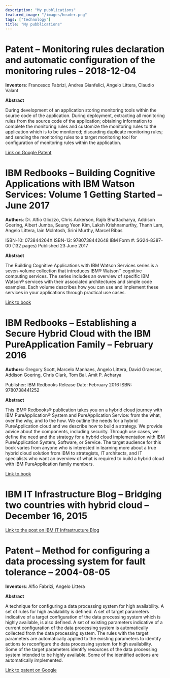 ```yaml
---
description: "My pubblications"
featured_image: "/images/header.png"
tags: ["technology"]
title: "My pubblications"
---
```


# Patent – Monitoring rules declaration and automatic configuration of the monitoring rules – 2018-12-04

__Inventors__: Francesco Fabrizi, Andrea Gianfelici, Angelo Littera, Claudio Valant

__Abstract__

During development of an application storing monitoring tools within the source code of the application. During deployment, extracting all monitoring rules from the source code of the application; obtaining information to complete the monitoring rules and customize the monitoring rules to the application which is to be monitored; discarding duplicate monitoring rules; and sending the monitoring rules to a target monitoring tool for configuration of monitoring rules within the application.

[Link on Google Patent](https://patents.google.com/patent/US20170371648A1/en)

# IBM Redbooks – Building Cognitive Applications with IBM Watson Services: Volume 1 Getting Started – June 2017

__Authors__: Dr. Alfio Gliozzo, Chris Ackerson, Rajib Bhattacharya, Addison Goering, Albert Jumba, Seung Yeon Kim, Laksh Krishnamurthy, Thanh Lam, Angelo Littera, Iain McIntosh, Srini Murthy, Marcel Ribas

ISBN-10: 073844264X
ISBN-13: 9780738442648
IBM Form #: SG24-8387-00
(132 pages)
Published 23 June 2017

__Abstract__

The Building Cognitive Applications with IBM Watson Services series is a seven-volume collection that introduces IBM® Watson™ cognitive computing services. The series includes an overview of specific IBM Watson® services with their associated architectures and simple code examples. Each volume describes how you can use and implement these services in your applications through practical use cases.

[Link to book](http://www.redbooks.ibm.com/abstracts/sg248387.html?Open)

# IBM Redbooks – Establishing a Secure Hybrid Cloud with the IBM PureApplication Family – February 2016

__Authors__: Gregory Scott, Marcelo Manhaes, Angelo Littera, David Graesser, Addison Goering, Chris Clark, Tom Bal, Amit P. Acharya

Publisher: IBM Redbooks
Release Date: February 2016
ISBN: 9780738441252

__Abstract__

This IBM® Redbooks® publication takes you on a hybrid cloud journey with IBM PureApplication® System and PureApplication Service: from the what, over the why, and to the how. We outline the needs for a hybrid PureApplication cloud and we describe how to build a strategy. We provide advice about the components, including security. Through use cases, we define the need and the strategy for a hybrid cloud implementation with IBM PureApplication System, Software, or Service.
The target audience for this book varies from anyone who is interested in learning more about a true hybrid cloud solution from IBM to strategists, IT architects, and IT specialists who want an overview of what is required to build a hybrid cloud with IBM PureApplication family members.

[Link to book](http://www.redbooks.ibm.com/abstracts/sg248284.html?Open)

# IBM IT Infrastructure Blog – Bridging two countries with hybrid cloud – December 16, 2015

[Link to the post on IBM IT Infrastructure Blog](https://www.ibm.com/blogs/systems/bridging-two-countries/)

# Patent – Method for configuring a data processing system for fault tolerance – 2004-08-05

__Inventors__: Alfio Fabrizi, Angelo Littera

__Abstract__

A technique for configuring a data processing system for high availability. A set of rules for high availability is defined. A set of target parameters indicative of a target configuration of the data processing system which is highly available, is also defined. A set of existing parameters indicative of a current configuration of the data processing system is automatically collected from the data processing system. The rules with the target parameters are automatically applied to the existing parameters to identify actions to reconfigure the data processing system for high availability. Some of the target parameters identify resources of the data processing system intended to be highly available. Some of the identified actions are automatically implemented.

[Link to patent on Google](https://patents.google.com/patent/US20040153748)